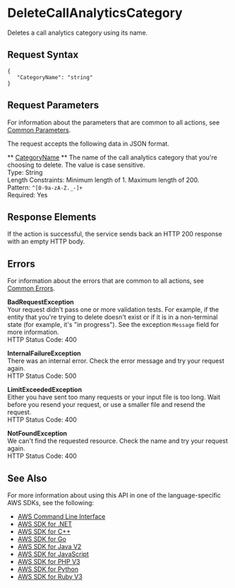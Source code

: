 # DeleteCallAnalyticsCategory<a name="API_DeleteCallAnalyticsCategory"></a>

Deletes a call analytics category using its name\.

## Request Syntax<a name="API_DeleteCallAnalyticsCategory_RequestSyntax"></a>

```
{
   "CategoryName": "string"
}
```

## Request Parameters<a name="API_DeleteCallAnalyticsCategory_RequestParameters"></a>

For information about the parameters that are common to all actions, see [Common Parameters](CommonParameters.md)\.

The request accepts the following data in JSON format\.

 ** [CategoryName](#API_DeleteCallAnalyticsCategory_RequestSyntax) **   <a name="transcribe-DeleteCallAnalyticsCategory-request-CategoryName"></a>
The name of the call analytics category that you're choosing to delete\. The value is case sensitive\.   
Type: String  
Length Constraints: Minimum length of 1\. Maximum length of 200\.  
Pattern: `^[0-9a-zA-Z._-]+`   
Required: Yes

## Response Elements<a name="API_DeleteCallAnalyticsCategory_ResponseElements"></a>

If the action is successful, the service sends back an HTTP 200 response with an empty HTTP body\.

## Errors<a name="API_DeleteCallAnalyticsCategory_Errors"></a>

For information about the errors that are common to all actions, see [Common Errors](CommonErrors.md)\.

 **BadRequestException**   
Your request didn't pass one or more validation tests\. For example, if the entity that you're trying to delete doesn't exist or if it is in a non\-terminal state \(for example, it's "in progress"\)\. See the exception `Message` field for more information\.  
HTTP Status Code: 400

 **InternalFailureException**   
There was an internal error\. Check the error message and try your request again\.  
HTTP Status Code: 500

 **LimitExceededException**   
Either you have sent too many requests or your input file is too long\. Wait before you resend your request, or use a smaller file and resend the request\.  
HTTP Status Code: 400

 **NotFoundException**   
We can't find the requested resource\. Check the name and try your request again\.  
HTTP Status Code: 400

## See Also<a name="API_DeleteCallAnalyticsCategory_SeeAlso"></a>

For more information about using this API in one of the language\-specific AWS SDKs, see the following:
+  [ AWS Command Line Interface](https://docs.aws.amazon.com/goto/aws-cli/transcribe-2017-10-26/DeleteCallAnalyticsCategory) 
+  [ AWS SDK for \.NET](https://docs.aws.amazon.com/goto/DotNetSDKV3/transcribe-2017-10-26/DeleteCallAnalyticsCategory) 
+  [ AWS SDK for C\+\+](https://docs.aws.amazon.com/goto/SdkForCpp/transcribe-2017-10-26/DeleteCallAnalyticsCategory) 
+  [ AWS SDK for Go](https://docs.aws.amazon.com/goto/SdkForGoV1/transcribe-2017-10-26/DeleteCallAnalyticsCategory) 
+  [ AWS SDK for Java V2](https://docs.aws.amazon.com/goto/SdkForJavaV2/transcribe-2017-10-26/DeleteCallAnalyticsCategory) 
+  [ AWS SDK for JavaScript](https://docs.aws.amazon.com/goto/AWSJavaScriptSDK/transcribe-2017-10-26/DeleteCallAnalyticsCategory) 
+  [ AWS SDK for PHP V3](https://docs.aws.amazon.com/goto/SdkForPHPV3/transcribe-2017-10-26/DeleteCallAnalyticsCategory) 
+  [ AWS SDK for Python](https://docs.aws.amazon.com/goto/boto3/transcribe-2017-10-26/DeleteCallAnalyticsCategory) 
+  [ AWS SDK for Ruby V3](https://docs.aws.amazon.com/goto/SdkForRubyV3/transcribe-2017-10-26/DeleteCallAnalyticsCategory) 